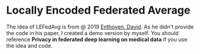 # Locally Encoded Federated Average
The idea of LEFedAvg is from @ 2019 [Enthoven, David](https://repository.tudelft.nl/islandora/object/uuid:a6f05abc-fe60-446d-a0fc-a1818edd25e2?collection=education). As he didn't provide the code in his paper, I created a demo version by myself. You should reference **Privacy in federated deep learning on medical data** if you use the idea and code.
